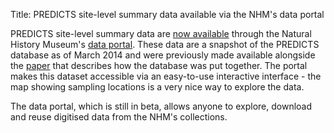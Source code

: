 Title: PREDICTS site-level summary data available via the NHM's data portal

PREDICTS site-level summary data are
[now available](http://dx.doi.org/10.5519/0018993)
through the Natural History Museum's [data portal](http://data.nhm.ac.uk/).
These data are a snapshot of the PREDICTS database as of March 2014
and were previously made available alongside the
[paper](http://dx.doi.org/10.1002/ece3.1303) that
describes how the database was put together.
The portal makes this dataset accessible via an easy-to-use
interactive interface - the map showing sampling locations is
a very nice way to explore the data.

The data portal, which is still in beta, allows anyone to explore,
download and reuse digitised data from the NHM's collections.
